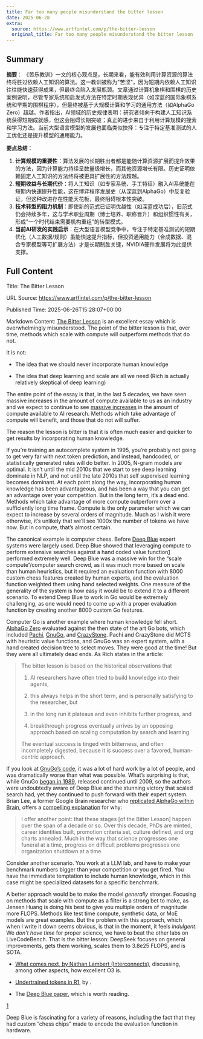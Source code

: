 ```yaml
---
title: Far too many people misunderstand the bitter lesson
date: 2025-06-28
extra:
  source: https://www.artfintel.com/p/the-bitter-lesson
  original_title: Far too many people misunderstand the bitter lesson
---
```

## Summary
**摘要**：
《苦乐教训》一文的核心观点是，长期来看，能有效利用计算资源的算法终将胜过依赖人工知识的算法。这一教训被称为"苦涩"，因为短期内依赖人工知识往往能快速获得成果，但最终会陷入发展瓶颈。文章通过计算机象棋和围棋的历史案例说明，尽管专家系统和启发式方法在特定时期表现优异（如深蓝的国际象棋系统和早期的围棋程序），但最终被基于大规模计算和学习的通用方法（如AlphaGo Zero）超越。作者指出，AI领域的历史规律表明：研究者倾向于构建人工知识系统获得短期成就感，但这会阻碍长期突破；真正的进步来自于利用计算规模的搜索和学习方法。当前大型语言模型的发展也面临类似抉择：专注于特定基准测试的人工优化还是提升模型的通用能力。

**要点总结**：
1. **计算规模的重要性**：算法发展的长期胜出者都是能随计算资源扩展而提升效果的方法，因为计算能力持续呈数量级增长，而其他资源增长有限。历史证明依赖固定人工知识的方法终将被更具扩展性的方法超越。
2. **短期收益与长期代价**：将人工知识（如专家系统、手工特征）融入AI系统能在短期内快速提升性能，这在博弈程序发展史（从深蓝到AlphaGo）中反复验证，但这种改进存在性能天花板，最终阻碍根本性突破。
3. **技术转型的阻力机制**：即使新的范式已证明优越性（如深蓝成功后），旧范式仍会持续多年，这与学术职业周期（博士培养、职称晋升）和组织惯性有关，形成"一个时代结束需要机构重组"的转型模式。
4. **当前AI研发的实践启示**：在大型语言模型竞争中，专注于特定基准测试的短期优化（人工数据/规则）虽能快速提升指标，但投资通用能力（合成数据、混合专家模型等可扩展方法）才是长期制胜关键，NVIDIA硬件发展将为此提供支撑。
## Full Content
Title: The Bitter Lesson

URL Source: https://www.artfintel.com/p/the-bitter-lesson

Published Time: 2025-06-26T15:28:07+00:00

Markdown Content:
[The Bitter Lesson](http://www.incompleteideas.net/IncIdeas/BitterLesson.html) is an excellent essay which is overwhelmingly misunderstood. The point of the bitter lesson is that, over time, methods which scale with compute will outperform methods that do not.

It is not:

*   The idea that we should never incorporate human knowledge

*   The idea that deep learning and scale are all we need (Rich is actually relatively skeptical of deep learning)

The entire point of the essay is that, in the last 5 decades, we have seen massive increases in the amount of compute available to us as an industry and we expect to continue to see [massive increases](https://openai.com/index/announcing-the-stargate-project/) in the amount of compute available to AI research. Methods which take advantage of compute will benefit, and those that do not will suffer.

The reason the lesson is bitter is that it is often much easier and quicker to get results by incorporating human knowledge.

If you’re training an autocomplete system in 1995, you’re probably not going to get very far with next token prediction, and instead, handcoded, or statistically generated rules will do better. In 2005, N-gram models are optimal. It isn’t until the mid 2010s that we start to see deep learning dominate in NLP, and not until the late 2010s that self supervised learning becomes dominant. At each point along the way, incorporating human knowledge has been advantageous, and has been a way that you can get an advantage over your competition. But in the long term, it’s a dead end. Methods which take advantage of more compute outperform over a sufficiently long time frame. Compute is the only parameter which we can expect to increase by several orders of magnitude. Much as I wish it were otherwise, it’s unlikely that we’ll see 1000x the number of tokens we have now. But in compute, that’s almost certain.

The canonical example is computer chess. Before [Deep Blue](https://en.wikipedia.org/wiki/Deep_Blue_(chess_computer)) expert systems were largely used. Deep Blue showed that leveraging compute to perform extensive searches against a hand coded value function[1](https://www.artfintel.com/p/the-bitter-lesson#footnote-1-166870478) performed extremely well. Deep Blue was a massive win for the “scale compute”/computer search crowd, as it was much more based on scale than human heuristics, but it required an evaluation function with 8000 custom chess features created by human experts, and the evaluation function weighted them using hand selected weights. One measure of the generality of the system is how easy it would be to extend it to a different scenario. To extend Deep Blue to work in Go would be extremely challenging, as one would need to come up with a proper evaluation function by creating another 8000 custom Go features.

Computer Go is another example where human knowledge fell short. [AlphaGo Zero](https://arxiv.org/abs/1712.01815) evaluated against the then state of the art Go bots, which included [Pachi](https://pasky.or.cz/go/pachi-tr.pdf), [GnuGo](https://www.moderndescartes.com/essays/gnugo_to_agz/), and [CrazyStone](https://en.wikipedia.org/wiki/Crazy_Stone_(software)). Pachi and CrazyStone did MCTS with heuristic value functions, and GnuGo was an expert system, with a hand created decision tree to select moves. They were good at the time! But they were all ultimately dead ends. As Rich states in the article:

> The bitter lesson is based on the historical observations that
> 
> 
> 1) AI researchers have often tried to build knowledge into their agents,
> 
> 
> 2) this always helps in the short term, and is personally satisfying to the researcher, but
> 
> 
> 3) in the long run it plateaus and even inhibits further progress, and
> 
> 
> 4) breakthrough progress eventually arrives by an opposing approach based on scaling computation by search and learning.
> 
> 
> The eventual success is tinged with bitterness, and often incompletely digested, because it is success over a favored, human-centric approach.

If you look at [GnuGo’s code](https://github.com/lungzeeyim/GNUgo), it was a lot of hard work by a lot of people, and was dramatically worse than what was possible. What’s surprising is that, while GnuGo [began in 1989](https://www.gnu.org/software/gnugo/devel.html), released continued until 2009, so the authors were undoubtedly aware of Deep Blue and the stunning victory that scaled search had, yet they continued to push forward with their expert system. Brian Lee, a former Google Brain researcher who [replicated AlphaGo within Brain](https://github.com/tensorflow/MiniGo), offers a [compelling explanation](https://www.moderndescartes.com/essays/gnugo_to_agz/) for why:

> I offer another point: that these stages [of the Bitter Lesson] happen over the span of a decade or so. Over this decade, PhDs are minted, career identities built, promotion criteria set, culture defined, and org charts annealed. Much in the way that science progresses one funeral at a time, progress on difficult problems progresses one organization shutdown at a time.

Consider another scenario. You work at a LLM lab, and have to make your benchmark numbers bigger than your competition or you get fired. You have the immediate temptation to include human knowledge, which in this case might be specialized datasets for a specific benchmark.

A better approach would be to make the model _generally_ stronger. Focusing on methods that scale with compute as a filter is a strong bet to make, as Jensen Huang is doing his best to give you multiple orders of magnitude more FLOPS. Methods like test time compute, synthetic data, or MoE models are great examples. But the problem with this approach, which when I write it down seems obvious, is that in the moment, it feels _indulgent_. We _don’t have time_ for proper science, we have to beat the other labs on LiveCodeBench. That is the bitter lesson: DeepSeek focuses on general improvements, gets them working, scales them to 3.8e25 FLOPS, and is SOTA.

*   [What comes next, by Nathan Lambert (Interconnects)](https://substack.com/home/post/p-166556899), discussing, among other aspects, how excellent O3 is.

*   [Undertrained tokens in R1](https://substack.com/home/post/p-158907079?source=queue), by .

*   The [Deep Blue paper](https://x.com/finbarrtimbers/status/1938115342427165035), which is worth reading.

[1](https://www.artfintel.com/p/the-bitter-lesson#footnote-anchor-1-166870478)

Deep Blue is fascinating for a variety of reasons, including the fact that they had custom “chess chips” made to encode the evaluation function in hardware.

